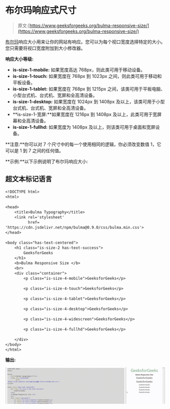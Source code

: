 # 布尔玛响应式尺寸

> 原文:[https://www.geeksforgeeks.org/bulma-responsive-size/](https://www.geeksforgeeks.org/bulma-responsive-size/)

[布尔玛](https://www.geeksforgeeks.org/bulma-introduction/)响应大小用来让你的网站有响应。您可以为每个视口宽度选择特定的大小。您只需要将视口宽度附加到大小修改器。

**响应大小等级:**

*   **is-size-1-mobile:** 如果宽度高达 768px，则此类可用于移动设备。
*   **is-size-1-touch:** 如果宽度在 768px 到 1023px 之间，则此类可用于移动和平板设备。
*   **is-size-1-tablet:** 如果宽度在 768px 到 1215px 之间，该类可用于平板电脑、小型台式机、台式机、宽屏和全高清设备。
*   **is-size-1-desktop:** 如果宽度在 1024px 到 1408px 及以上，该类可用于小型台式机、台式机、宽屏和全高清设备。
*   **is-size-1-宽屏:**如果宽度在 1216px 到 1408px 及以上，此类可用于宽屏幕和全高清设备。
*   **is-size-1-fullhd:** 如果宽度为 1408px 及以上，则该类可用于桌面和宽屏设备。

**注意:**你可以对 7 个尺寸中的每一个使用相同的逻辑，你必须改变数值 1，它可以是 1 到 7 之间的任何值。

**示例:**以下示例说明了布尔玛响应大小:

## 超文本标记语言

```
<!DOCTYPE html>
<html>

<head>
    <title>Bulma Typography</title>
    <link rel='stylesheet'
          href=
'https://cdn.jsdelivr.net/npm/bulma@0.9.0/css/bulma.min.css'>
</head>

<body class="has-text-centered">
    <h1 class="is-size-2 has-text-success">
        GeeksforGeeks
    </h1>
    <b>Bulma Responsive Size </b>
    <br>
    <div class="container">
        <p class="is-size-4-mobile">GeeksforGeeks</p>

        <p class="is-size-4-touch">GeeksforGeeks</p>

        <p class="is-size-4-tablet">GeeksforGeeks</p>

        <p class="is-size-4-desktop">GeeksforGeeks</p>

        <p class="is-size-4-widescreen">GeeksforGeeks</p>

        <p class="is-size-4-fullhd">GeeksforGeeks</p>

    </div>
</body>
</html>
```

**输出:**

![](img/5a41388a046fb9f9ac3184c205f5f9fc.png)